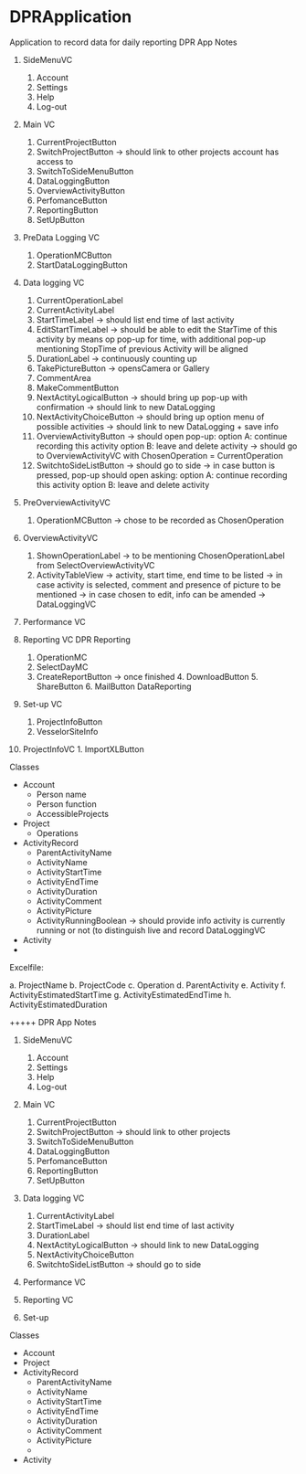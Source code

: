 # DPRApplication
Application to record data for daily reporting
DPR App Notes


1. SideMenuVC
    1. Account
    2. Settings
    3. Help
    4. Log-out

2. Main VC
    1. CurrentProjectButton
    2. SwitchProjectButton -> should link to other projects account has access to
    3. SwitchToSideMenuButton
    4. DataLoggingButton
    5. OverviewActivityButton
    6. PerfomanceButton
    7. ReportingButton
    8. SetUpButton

3. PreData Logging VC
    1. OperationMCButton
    2. StartDataLoggingButton

4. Data logging VC
    1. CurrentOperationLabel
    2. CurrentActivityLabel
    3. StartTimeLabel -> should list end time of last activity
    4. EditStartTimeLabel -> should be able to edit the StarTime of this activity by means op pop-up for time, with additional pop-up mentioning StopTime of previous Activity will be aligned
    5. DurationLabel -> continuously counting up
    6. TakePictureButton -> opensCamera or Gallery
    7. CommentArea
    8. MakeCommentButton
    9. NextActityLogicalButton -> should bring up pop-up with confirmation -> should link to new DataLogging
    10. NextActivityChoiceButton -> should bring up option menu of possible activities -> should link to new  DataLogging + save info
    11. OverviewActivityButton -> should open pop-up: option A: continue recording this activity option B: leave and delete activity -> should go to OverviewActivityVC with ChosenOperation = CurrentOperation
    12. SwitchtoSideListButton -> should go to side -> in case button is pressed, pop-up should open asking: option A: continue recording this activity option B: leave and delete activity

4. PreOverviewActivityVC
    1. OperationMCButton -> chose to be recorded as ChosenOperation

5. OverviewActivityVC
    1. ShownOperationLabel -> to be mentioning ChosenOperationLabel from SelectOverviewActivityVC
    2. ActivityTableView -> activity, start time, end time to be listed -> in case activity is selected, comment and presence of picture to be mentioned -> in case chosen to edit, info can be amended -> DataLoggingVC

4. Performance VC


5. Reporting VC DPR Reporting
    1. OperationMC
    2. SelectDayMC
    3. CreateReportButton -> once finished 4. DownloadButton 5. ShareButton 6. MailButton
	DataReporting

6. Set-up VC
    1. ProjectInfoButton
    2. VesselorSiteInfo

7. ProjectInfoVC
        1. ImportXLButton


Classes
- Account
    - Person name
    - Person function
    - AccessibleProjects
- Project
    - Operations
- ActivityRecord
    - ParentActivityName
    - ActivityName
    - ActivityStartTime
    - ActivityEndTime
    - ActivityDuration
    - ActivityComment
    - ActivityPicture
    - ActivityRunningBoolean -> should provide info activity is currently running or not (to distinguish live and record DataLoggingVC
- Activity
- 


Excelfile:

a. ProjectName
b. ProjectCode
c. Operation
d. ParentActivity
e. Activity
f.  ActivityEstimatedStartTime
g. ActivityEstimatedEndTime
h. ActivityEstimatedDuration



+++++
DPR App Notes


1. SideMenuVC
    1. Account
    2. Settings
    3. Help
    4. Log-out

2. Main VC
    1. CurrentProjectButton
    2. SwitchProjectButton -> should link to other projects
    3. SwitchToSideMenuButton
    4. DataLoggingButton
    5. PerfomanceButton
    6. ReportingButton
    7. SetUpButton

3. Data logging VC
    1. CurrentActivityLabel
    2. StartTimeLabel -> should list end time of last activity
    3. DurationLabel
    4. NextActityLogicalButton -> should link to new DataLogging
    5. NextActivityChoiceButton
    6. SwitchtoSideListButton -> should go to side


4. Performance VC


5. Reporting VC


6. Set-up


Classes
- Account
- Project
- ActivityRecord
    - ParentActivityName
    - ActivityName
    - ActivityStartTime
    - ActivityEndTime
    - ActivityDuration
    - ActivityComment
    - ActivityPicture
    - 
- Activity
